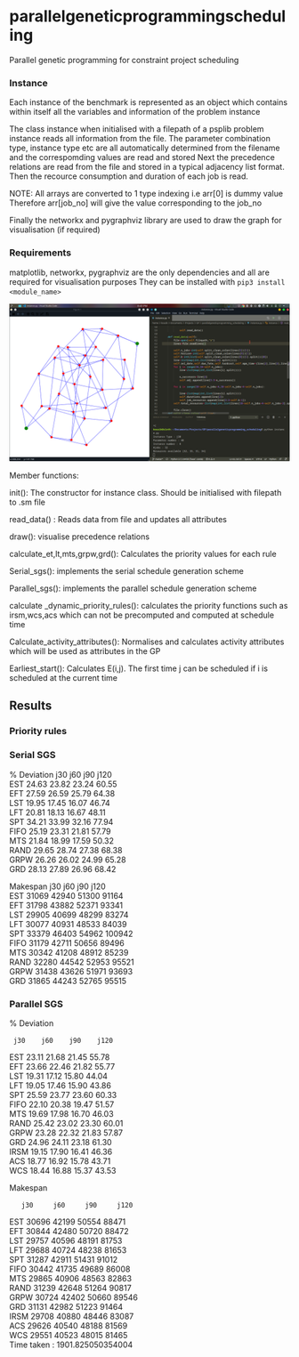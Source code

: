 # parallelgeneticprogrammingscheduling
Parallel genetic programming for constraint project scheduling


### Instance
Each instance of the benchmark is represented as an object which contains within itself all the variables and information of the problem instance

The class instance when initialised with a filepath of a psplib problem instance reads all information from the file. The parameter combination type, instance type etc are all automatically determined from the filename and the correspomding values are read and stored
Next the precedence relations are read from the file and stored in a typical adjacency list format.
Then the recource consumption and duration of each job is read.

NOTE: All arrays are converted to 1 type indexing i.e arr[0] is dummy value
Therefore arr[job_no] will give the value corresponding to the job_no

Finally the networkx and pygraphviz library are used to draw the graph for visualisation (if required)

### Requirements
matplotlib, networkx, pygraphviz are the only dependencies and all are required for visualisation purposes
They can be installed with `pip3 install <module_name>`

![demo](img/demo.png?raw=true "Demo image")


Member functions:

init(): The constructor for instance class. Should be initialised with filepath to .sm file

read_data() : Reads data from file and updates all attributes

draw(): visualise precedence relations

calculate_et,lt,mts,grpw,grd(): Calculates the priority values for each rule

Serial_sgs(): implements the serial schedule generation scheme

Parallel_sgs(): implements the parallel schedule generation scheme

calculate _dynamic_priority_rules(): calculates the priority functions such as irsm,wcs,acs which can not be precomputed and computed at schedule time

Calculate_activity_attributes(): Normalises and calculates activity attributes which will be used as attributes in the GP 

Earliest_start(): Calculates E(i,j). The first time j can be scheduled if i is scheduled at the current time

## Results
### Priority rules
### Serial SGS
% Deviation
     j30    j60    j90    j120    
EST  24.63  23.82  23.24  60.55  
EFT  27.59  26.59  25.79  64.38  
LST  19.95  17.45  16.07  46.74  
LFT  20.81  18.13  16.67  48.11  
SPT  34.21  33.99  32.16  77.94  
FIFO  25.19  23.31  21.81  57.79  
MTS  21.84  18.99  17.59  50.32  
RAND  29.65  28.74  27.38  68.38  
GRPW  26.26  26.02  24.99  65.28  
GRD  28.13  27.89  26.96  68.42

Makespan
       j30     j60     j90     j120     
EST  31069  42940  51300  91164  
EFT  31798  43882  52371  93341  
LST  29905  40699  48299  83274  
LFT  30077  40931  48533  84039  
SPT  33379  46403  54962  100942  
FIFO  31179  42711  50656  89496  
MTS  30342  41208  48912  85239  
RAND  32280  44542  52953  95521  
GRPW  31438  43626  51971 93693  
GRD  31865  44243  52765  95515

### Parallel SGS
% Deviation

     j30    j60    j90    j120    
     
EST  23.11  21.68  21.45  55.78  
EFT  23.66  22.46  21.82  55.77  
LST  19.31  17.12  15.80  44.04  
LFT  19.05  17.46  15.90  43.86  
SPT  25.59  23.77  23.60  60.33  
FIFO  22.10  20.38  19.47  51.57  
MTS  19.69  17.98  16.70  46.03  
RAND  25.42  23.02  23.30  60.01  
GRPW  23.28  22.32  21.83  57.87  
GRD  24.96  24.11  23.18  61.30  
IRSM  19.15  17.90  16.41  46.36   
ACS  18.77  16.92  15.78  43.71    
WCS  18.44  16.88  15.37  43.53    

Makespan

       j30     j60     j90     j120 
       
EST  30696  42199  50554  88471  
EFT  30844  42480  50720  88472  
LST  29757  40596  48191  81753  
LFT  29688  40724  48238  81653  
SPT  31287  42911  51431  91012  
FIFO  30442  41735  49689  86008  
MTS  29865  40906  48563  82863  
RAND  31239  42648  51264  90817  
GRPW  30724  42402  50660  89546  
GRD  31131  42982  51223  91464  
IRSM  29708  40880  48446  83087  
ACS  29626  40540  48188  81569  
WCS  29551  40523  48015  81465  
Time taken :  1901.825050354004
